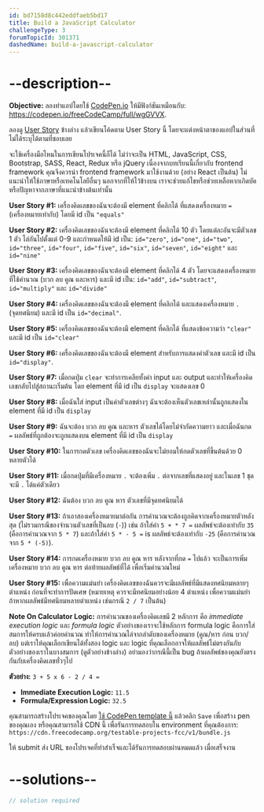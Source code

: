 ```yaml
---
id: bd7158d8c442eddfaeb5bd17
title: Build a JavaScript Calculator
challengeType: 3
forumTopicId: 301371
dashedName: build-a-javascript-calculator
---
```


# --description--

**Objective:** ลองทำแอปโดยใช้ [CodePen.io](https://codepen.io) ให้มีฟังก์ชันเหมือนกับ: <https://codepen.io/freeCodeCamp/full/wgGVVX>.

ลองดู [User Story](https://en.wikipedia.org/wiki/User_story) ข้างล่าง แล้วเขียนโค้ดตาม User Story นี้ โดยจะแต่งหน้าตาของแอปในส่วนที่ไม่ได้ระบุได้ตามที่ชอบเลย

จะใช้เครื่องมือไหนในการเขียนโปรเจคนี้ก็ได้ ไม่ว่าจะเป็น HTML, JavaScript, CSS, Bootstrap, SASS, React, Redux หรือ jQuery 
เนื่องจากบทเรียนนี้เกี่ยวกับ frontend framework คุณจึงควรนำ frontend framework มาใช้งานด้วย (อย่าง React เป็นต้น) ไม่แนะนำให้ใช้ภาษาหรือเทคโนโลยีอื่นๆ นอกจากที่ให้ไว้ข้างบน เราจะช่วยแก้ไขหรือช่วยเหลือหากเกิดบัคหรือปัญหาจากภาษาที่แนะนำข้างต้นเท่านั้น 

**User Story #1:** เครื่องคิดเลขของฉันจะต้องมี element ที่คลิกได้ ที่แสดงเครื่องหมาย `=` (เครื่องหมายเท่ากับ) โดยมี id เป็น `"equals"`

**User Story #2:** เครื่องคิดเลขของฉันจะต้องมี element ที่คลิกได้ 10 ตัว โดยแต่ละอันจะมีตัวเลข 1 ตัว ไล่กันไปตั้งแต่ 0-9  และกำหนดให้มี id เป็น: `id="zero"`, `id="one"`, `id="two"`, `id="three"`, `id="four"`, `id="five"`, `id="six"`, `id="seven"`, `id="eight"` และ `id="nine"`

**User Story #3:** เครื่องคิดเลขของฉันจะต้องมี element ที่คลิกได้ 4 ตัว โดยจะแสดงเครื่องหมายที่ใช้คำนวณ (บวก ลบ คูณ และหาร) และมี id เป็น: `id="add"`, `id="subtract"`, `id="multiply"` และ `id="divide"`

**User Story #4:** เครื่องคิดเลขของฉันจะต้องมี element ที่คลิกได้ และแสดงเครื่องหมาย `.` (จุดทศนิยม) และมี id เป็น `id="decimal"`.

**User Story #5:** เครื่องคิดเลขของฉันจะต้องมี element ที่คลิกได้ ที่แสดงข้อความว่า `"clear"` และมี id เป็น `id="clear"`

**User Story #6:** เครื่องคิดเลขของฉันจะต้องมี element สำหรับการแสดงค่าตัวเลข และมี id เป็น `id="display"`.

**User Story #7:** เมื่อกดปุ่ม `clear` จะทำการเคลียทั้งค่า input และ output และทำให้เครื่องคิดเลขกลับไปสู่สถานะเริ่มต้น โดย element ที่มี id เป็น `display` จะแสดงเลข 0

**User Story #8:** เมื่อฉันใส่ input เป็นค่าตัวเลขต่างๆ ฉันจะต้องเห็นตัวเลขเหล่านั้นถูกแสดงใน element ที่มี id เป็น `display`

**User Story #9:** ฉันจะต้อง บวก ลบ คูณ และหาร ตัวเลขได้โดยไม่จำกัดความยาว และเมื่อฉันกด `=` ผลลัพธ์ที่ถูกต้องจะถูกแสดงบน element ที่มี id เป็น `display`

**User Story #10:** ในการกดตัวเลข เครื่องคิดเลขของฉันจะไม่ยอมให้กดตัวเลขที่ขึ้นต้นด้วย 0 หลายตัวได้

**User Story #11:** เมื่อกดปุ่มที่มีเครื่องหมาย `.` จะต้องเพิ่ม `.` ต่อจากเลขที่แสดงอยู่ และในเลข 1 ชุดจะมี `.` ได้แค่ตัวเดียว

**User Story #12:** ฉันต้อง บวก ลบ คูณ หาร ตัวเลขที่มีจุดทศนิยมได้

**User Story #13:** ถ้าเอาสองเครื่องหมายมาต่อกัน การคำนวณจะต้องถูกคิดจากเครื่องหมายตัวหลังสุด (ไม่รวมกรณีของจำนวนตัวเลขที่เป็นลบ (`-`)) เช่น ถ้าใส่ค่า `5 + * 7 =` ผลลัพธ์จะต้องเท่ากับ `35` (คือการคำนวณจาก `5 * 7`) และถ้าใส่ค่า `5 * - 5 =` is ผลลัพธ์จะต้องเท่ากับ `-25` (คือการคำนวณจาก `5 * (-5)`).

**User Story #14:** การกดเครื่องหมาย บวก ลบ คูณ หาร หลังจากที่กด `=` ไปแล้ว จะเป็นการเพิ่มเครื่องหมาย บวก ลบ คูณ หาร ต่อท้ายผลลัพธ์ที่ได้ เพื่อเริ่มคำนวณใหม่

**User Story #15:** เพื่อความแม่นยำ เครื่องคิดเลขของฉันควรจะมีผลลัพธ์ที่มีแสดงทศนิยมหลายๆตำแหน่ง ก่อนที่จะทำการปัดเศษ (หมายเหตุ ควรจะมีทศนิยมอย่างน้อย 4 ตำแหน่ง เพื่อความแม่นยำ ถ้าหากผลลัพธ์มีทศนิยมหลายตำแหน่ง เช่นกรณี `2 / 7` เป็นต้น)

**Note On Calculator Logic:** การคำนวณของเครื่องคิดเลขมี 2 หลักการ คือ <dfn>immediate execution logic</dfn> และ <dfn>formula logic</dfn> ตัวอย่างของเราจะใช้หลักการ formula logic คือการใส่สมการให้ครบแล้วค่อยคำนวณ ทำให้การคำนวณไล่จากลำดับของเครื่องหมาย (คูณ/หาร ก่อน บวก/ลบ) แต่เราให้คุณเลือกเขียนได้ทั้งสอง logic และ logic ที่คุณเลือกอาจให้ผลลัพธ์ไม่ตรงกันกับตัวอย่างของเราในบางสมการ (ดูตัวอย่างข้างล่าง) อย่ามองว่ากรณีนี้เป็น bug ถ้าผลลัพธ์ของคุณยังตรงกันกับเครื่องคิดเลขทั่วๆไป  

**ตัวอย่าง:** `3 + 5 x 6 - 2 / 4 =`  

-   **Immediate Execution Logic:** `11.5`
-   **Formula/Expression Logic:** `32.5`

คุณสามารถสร้างโปรเจคของคุณโดย <a href='https://codepen.io/pen?template=MJjpwO' target='_blank' rel='nofollow'>ใช้ CodePen template นี้</a> แล้วคลิก `Save` เพื่อสร้าง pen ของคุณเอง หรือคุณสามารถใช้ CDN นี้ เพื่อรันการทดสอบใน environment ที่คุณต้องการ: `https://cdn.freecodecamp.org/testable-projects-fcc/v1/bundle.js`

ให้ submit ส่ง URL ของโปรเจคที่ทำสำเร็จและได้รันการทดสอบผ่านหมดแล้ว เมื่อเสร็จงาน

# --solutions--

```js
// solution required
```
